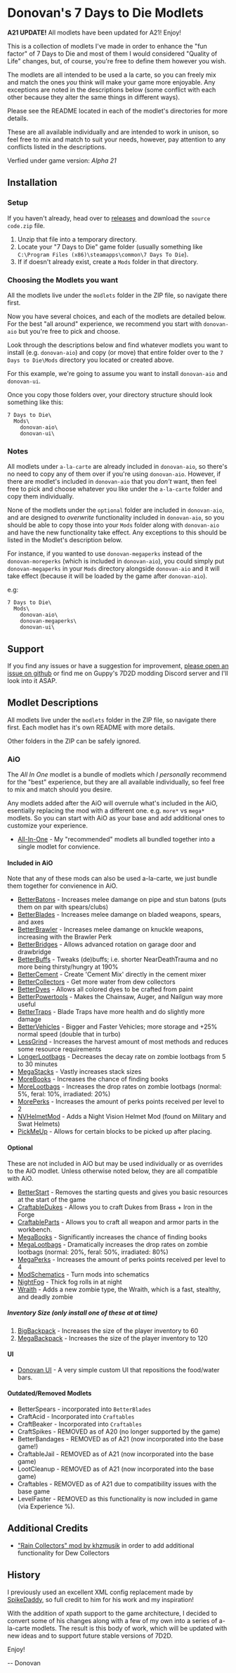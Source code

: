 # Donovan's 7 Days to Die Modlets

**A21 UPDATE!** All modlets have been updated for A21! Enjoy!

This is a collection of modlets I've made in order to enhance the "fun factor" of 7 Days to Die and most of them I would considered "Quality of Life" changes, but, of course, you're free to define them however you wish.

The modlets are all intended to be used a la carte, so you can freely mix and match the ones _you_ think will make your game more enjoyable. Any exceptions are noted in the descriptions below (some conflict with each other because they alter the same things in different ways).

Please see the README located in each of the modlet's directories for more details.

These are all available individually and are intended to work in unison, so feel free to mix and match to suit your needs, however, pay attention to any conflicts listed in the descriptions.

Verfied under game version: _Alpha 21_

## Installation

### Setup

If you haven't already, head over to [releases](https://github.com/DonovanMods/donovan-7d2d-modlets/releases) and download the `source code.zip` file.

1. Unzip that file into a temporary directory.
1. Locate your "7 Days to Die" game folder (usually something like `C:\Program Files (x86)\steamapps\common\7 Days To Die`).
1. If if doesn't already exist, create a `Mods` folder in that directory.

### Choosing the Modlets you want

All the modlets live under the `modlets` folder in the ZIP file, so navigate there first.

Now you have several choices, and each of the modlets are detailed below. For the best "all around" experience, we recommend you start with `donovan-aio` but you're free to pick and choose.

Look through the descriptions below and find whatever modlets you want to install (e.g. `donovan-aio`) and copy (or move) that entire folder over to the `7 Days to Die\Mods` directory you located or created above.

For this example, we're going to assume you want to install `donovan-aio` and `donovan-ui`.

Once you copy those folders over, your directory structure should look something like this:

```text
7 Days to Die\
  Mods\
    donovan-aio\
    donovan-ui\
```

### Notes

All modlets under `a-la-carte` are already included in `donovan-aio`, so there's no need to copy any of them over if you're using `donovan-aio`. However, if there are modlet's included in `donovan-aio` that you _don't_ want, then feel free to pick and choose whatever you like under the `a-la-carte` folder and copy them individually.

None of the modlets under the `optional` folder are included in `donovan-aio`, and are designed to _overwrite_ functionality included in `donovan-aio`, so you should be able to copy those into your `Mods` folder along with `donovan-aio` and have the new functionality take effect. Any exceptions to this should be listed in the Modlet's description below.

For instance, if you wanted to use `donovan-megaperks` instead of the `donovan-moreperks` (which is included in `donovan-aio`), you could simply put `donovan-megaperks` in your `Mods` directory alongside `donovan-aio` and it will take effect (because it will be loaded by the game after `donovan-aio`).

e.g:

```text
7 Days to Die\
  Mods\
    donovan-aio\
    donovan-megaperks\
    donovan-ui\
```

## Support

If you find any issues or have a suggestion for improvement, [please open an issue on github](https://github.com/DonovanMods/donovan-8d2d-modlets/issues) or find me on Guppy's 7D2D modding Discord server and I'll look into it ASAP.

## Modlet Descriptions

All modlets live under the `modlets` folder in the ZIP file, so navigate there first. Each modlet has it's own README with more details.

Other folders in the ZIP can be safely ignored.

### AiO

The _All In One_ modlet is a bundle of modlets which _I personally_ recommend for the "best" experience, but they are all available individually, so feel free to mix and match should you desire.

Any modlets added after the AiO will overrule what's included in the AiO, esentially replacing the mod with a different one. e.g. `more*` vs `mega*` modlets. So you can start with AiO as your base and add additional ones to customize your experience.

- [All-In-One](modlets/donovan-aio) - My "recommended" modlets all bundled together into a single modlet for convience.

#### Included in AiO

Note that any of these mods can also be used a-la-carte, we just bundle them together for convienence in AiO.

- [BetterBatons](modlets/a-la-carte/donovan-betterbatons) - Increases melee damange on pipe and stun batons (puts them on par with spears/clubs)
- [BetterBlades](modlets/a-la-carte/donovan-betterblades) - Increases melee damange on bladed weapons, spears, and axes
- [BetterBrawler](modlets/a-la-carte/donovan-betterBrawler) - Increases melee damange on knuckle weapons, increasing with the Brawler Perk
- [BetterBridges](modlets/a-la-carte/donovan-betterbridges) - Allows advanced rotation on garage door and drawbridge
- [BetterBuffs](modlets/a-la-carte/donovan-betterbuffs) - Tweaks (de)buffs; i.e. shorter NearDeathTrauma and no more being thirsty/hungry at 190%
- [BetterCement](modlets/a-la-carte/donovan-bettercement) - Create 'Cement Mix' directly in the cement mixer
- [BetterCollectors](modlets/a-la-carte/donovan-bettercollectors) - Get more water from dew collectors
- [BetterDyes](modlets/a-la-carte/donovan-betterdyes) - Allows all colored dyes to be crafted from paint
- [BetterPowertools](modlets/a-la-carte/donovan-betterpowertools) - Makes the Chainsaw, Auger, and Nailgun way more useful
- [BetterTraps](modlets/a-la-carte/donovan-bettertraps) - Blade Traps have more health and do slightly more damage
- [BetterVehicles](modlets/a-la-carte/donovan-bettervehicles) - Bigger and Faster Vehicles; more storage and +25% normal speed (double that in turbo)
- [LessGrind](modlets/a-la-carte/donovan-lessgrind) - Increases the harvest amount of most methods and reduces some resource requirements
- [LongerLootbags](modlets/a-la-carte/donovan-longerlootbags) - Decreases the decay rate on zombie lootbags from 5 to 30 minutes
- [MegaStacks](modlets/a-la-carte/donovan-megastacks) - Vastly increases stack sizes
- [MoreBooks](modlets/a-la-carte/donovan-morebooks) - Increases the chance of finding books
- [MoreLootbags](modlets/a-la-carte/donovan-morelootbags) - Increases the drop rates on zombie lootbags (normal: 5%, feral: 10%, irradiated: 20%)
- [MorePerks](modlets/a-la-carte/donovan-moreperks) - Increases the amount of perks points received per level to 2
- [NVHelmetMod](modlets/a-la-carte/donovan-nvhelmetmod) - Adds a Night Vision Helmet Mod (found on Military and Swat Helmets)
- [PickMeUp](modlets/a-la-carte/donovan-pickmeup) - Allows for certain blocks to be picked up after placing.

#### Optional

These are not included in AiO but may be used individually or as overrides to the AiO modlet. Unless otherwise noted below, they are all compatible with AiO.

- [BetterStart](modlets/a-la-carte/donovan-betterstart) - Removes the starting quests and gives you basic resources at the start of the game
- [CraftableDukes](modlets/optional/donovan-craftabledukes) - Allows you to craft Dukes from Brass + Iron in the Forge
- [CraftableParts](modlets/optional/donovan-craftableparts) - Allows you to craft all weapon and armor parts in the workbench.
- [MegaBooks](modlets/optional/donovan-megabooks) - Significantly increases the chance of finding books
- [MegaLootbags](modlets/optional/donovan-megalootbags) - Dramatically increases the drop rates on zombie lootbags (normal: 20%, feral: 50%, irradiated: 80%)
- [MegaPerks](modlets/optional/donovan-megaperks) - Increases the amount of perks points received per level to 4
- [ModSchematics](modlets/optional/donovan-modschematics) - Turn mods into schematics
- [NightFog](modlets/optional/donovan-nightfog) - Thick fog rolls in at night
- [Wraith](modlets/optional/donovan-wraith) - Adds a new zombie type, the Wraith, which is a fast, stealthy, and deadly zombie

##### Inventory Size (only install one of these at at time)

1. [BigBackpack](modlets/optional/donovan-bigbackpack) - Increases the size of the player inventory to 60
2. [MegaBackpack](modlets/optional/donovan-megabackpack) - Increases the size of the player inventory to 120

#### UI

- [Donovan UI](modlets/donovan-ui) - A very simple custom UI that repositions the food/water bars.

#### Outdated/Removed Modlets

- BetterSpears - incorporated into `BetterBlades`
- CraftAcid - Incorporated into `Craftables`
- CraftBeaker - Incorporated into `Craftables`
- CraftSpikes - REMOVED as of A20 (no longer supported by the game)
- BetterBandages - REMOVED as of A21 (now incorporated into the base game!)
- CraftableJail - REMOVED as of A21 (now incorporated into the base game)
- LootCleanup - REMOVED as of A21 (now incorporated into the base game)
- Craftables - REMOVED as of A21 due to compatibility issues with the base game
- LevelFaster - REMOVED as this functionality is now included in game (via Experience %).

## Additional Credits

- ["Rain Collectors" mod by khzmusik](https://gitlab.com/karlgiesing/7d2d-a21-modlets) in order to add additional functionality for Dew Collectors

## History

I previously used an excellent XML config replacement made by [SpikeDaddy](https://www.youtube.com/@spikedaddy46), so full credit to him for his work and my inspiration!

With the addition of xpath support to the game architecture, I decided to convert some of his changes along with a few of my own into a series of a-la-carte modlets. The result is this body of work, which will be updated with new ideas and to support future stable versions of 7D2D.

Enjoy!

-- Donovan
